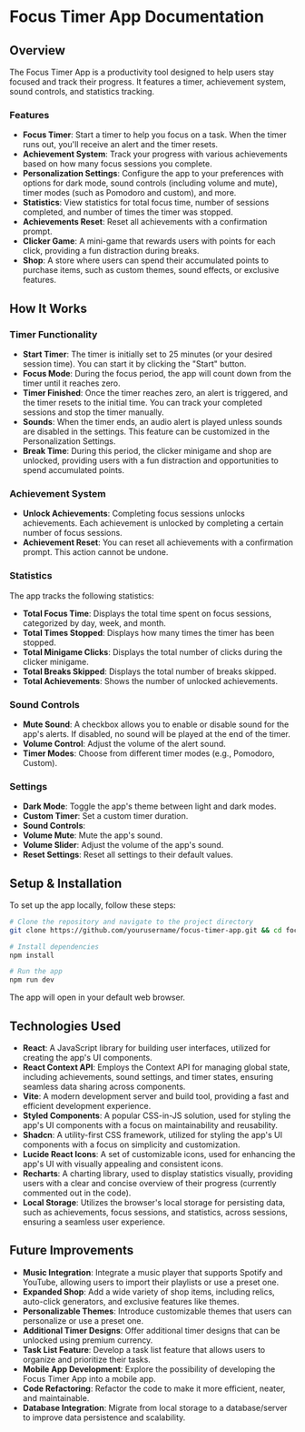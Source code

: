 # Focus Timer App Documentation

## Overview

The Focus Timer App is a productivity tool designed to help users stay focused and track their progress. It features a timer, achievement system, sound controls, and statistics tracking.

### Features

* **Focus Timer**: Start a timer to help you focus on a task. When the timer runs out, you'll receive an alert and the timer resets.
* **Achievement System**: Track your progress with various achievements based on how many focus sessions you complete.
* **Personalization Settings**: Configure the app to your preferences with options for dark mode, sound controls (including volume and mute), timer modes (such as Pomodoro and custom), and more.
* **Statistics**: View statistics for total focus time, number of sessions completed, and number of times the timer was stopped.
* **Achievements Reset**: Reset all achievements with a confirmation prompt.
* **Clicker Game**: A mini-game that rewards users with points for each click, providing a fun distraction during breaks.
* **Shop**: A store where users can spend their accumulated points to purchase items, such as custom themes, sound effects, or exclusive features.

## How It Works

### Timer Functionality

* **Start Timer**: The timer is initially set to 25 minutes (or your desired session time). You can start it by clicking the "Start" button.
* **Focus Mode**: During the focus period, the app will count down from the timer until it reaches zero.
* **Timer Finished**: Once the timer reaches zero, an alert is triggered, and the timer resets to the initial time. You can track your completed sessions and stop the timer manually.
* **Sounds**: When the timer ends, an audio alert is played unless sounds are disabled in the settings. This feature can be customized in the Personalization Settings.
* **Break Time**: During this period, the clicker minigame and shop are unlocked, providing users with a fun distraction and opportunities to spend accumulated points.

### Achievement System

* **Unlock Achievements**: Completing focus sessions unlocks achievements. Each achievement is unlocked by completing a certain number of focus sessions.
* **Achievement Reset**: You can reset all achievements with a confirmation prompt. This action cannot be undone.

### Statistics

The app tracks the following statistics:

* **Total Focus Time**: Displays the total time spent on focus sessions, categorized by day, week, and month.
* **Total Times Stopped**: Displays how many times the timer has been stopped.
* **Total Minigame Clicks**: Displays the total number of clicks during the clicker minigame.
* **Total Breaks Skipped**: Displays the total number of breaks skipped.
* **Total Achievements**: Shows the number of unlocked achievements.

### Sound Controls

* **Mute Sound**: A checkbox allows you to enable or disable sound for the app's alerts. If disabled, no sound will be played at the end of the timer.
* **Volume Control**: Adjust the volume of the alert sound.
* **Timer Modes**: Choose from different timer modes (e.g., Pomodoro, Custom).

### Settings 
* **Dark Mode**: Toggle the app's theme between light and dark modes.
* **Custom Timer**: Set a custom timer duration.
* **Sound Controls**:
* **Volume Mute**: Mute the app's sound.
* **Volume Slider**: Adjust the volume of the app's sound.
* **Reset Settings**: Reset all settings to their default values.

## Setup & Installation

To set up the app locally, follow these steps:
```bash
# Clone the repository and navigate to the project directory
git clone https://github.com/yourusername/focus-timer-app.git && cd focus-timer-app

# Install dependencies
npm install

# Run the app
npm run dev
```
The app will open in your default web browser.

## Technologies Used

* **React**: A JavaScript library for building user interfaces, utilized for creating the app's UI components.
* **React Context API**: Employs the Context API for managing global state, including achievements, sound settings, and timer states, ensuring seamless data sharing across components.
* **Vite**: A modern development server and build tool, providing a fast and efficient development experience.
* **Styled Components**: A popular CSS-in-JS solution, used for styling the app's UI components with a focus on maintainability and reusability.
* **Shadcn**: A utility-first CSS framework, utilized for styling the app's UI components with a focus on simplicity and customization.
* **Lucide React Icons**: A set of customizable icons, used for enhancing the app's UI with visually appealing and consistent icons.
* **Recharts**: A charting library, used to display statistics visually, providing users with a clear and concise overview of their progress (currently commented out in the code).
* **Local Storage**: Utilizes the browser's local storage for persisting data, such as achievements, focus sessions, and statistics, across sessions, ensuring a seamless user experience.

## Future Improvements

* **Music Integration**: Integrate a music player that supports Spotify and YouTube, allowing users to import their playlists or use a preset one.
* **Expanded Shop**: Add a wide variety of shop items, including relics, auto-click generators, and exclusive features like themes.
* **Personalizable Themes**: Introduce customizable themes that users can personalize or use a preset one.
* **Additional Timer Designs**: Offer additional timer designs that can be unlocked using premium currency.
* **Task List Feature**: Develop a task list feature that allows users to organize and prioritize their tasks.
* **Mobile App Development**: Explore the possibility of developing the Focus Timer App into a mobile app.
* **Code Refactoring**: Refactor the code to make it more efficient, neater, and maintainable.
* **Database Integration**: Migrate from local storage to a database/server to improve data persistence and scalability.